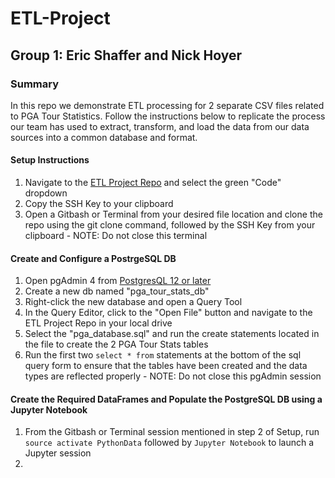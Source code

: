 # ETL-Project
## Group 1: Eric Shaffer and Nick Hoyer

### Summary
In this repo we demonstrate ETL processing for 2 separate CSV files related to PGA Tour Statistics. Follow the instructions below to replicate the process our team has used to extract, transform, and load the data from our data sources into a common database and format.

#### Setup Instructions
1. Navigate to the [ETL Project Repo](https://github.com/NHoyer95/ETL-Project) and select the green "Code" dropdown
2. Copy the SSH Key to your clipboard
3. Open a Gitbash or Terminal from your desired file location and clone the repo using the git clone command, followed by the SSH Key from your clipboard - NOTE: Do not close this terminal

#### Create and Configure a PostrgeSQL DB
1. Open pgAdmin 4 from [PostgresQL 12 or later](https://www.postgresql.org/)
2. Create a new db named "pga_tour_stats_db"
3. Right-click the new database and open a Query Tool
4. In the Query Editor, click to the "Open File" button and navigate to the ETL Project Repo in your local drive
5. Select the "pga_database.sql" and run the create statements located in the file to create the 2 PGA Tour Stats tables
6. Run the first two `select * from` statements at the bottom of the sql query form to ensure that the tables have been created and the data types are reflected properly - NOTE: Do not close this pgAdmin session

#### Create the Required DataFrames and Populate the PostgreSQL DB using a Jupyter Notebook
1. From the Gitbash or Terminal session mentioned in step 2 of Setup, run `source activate PythonData` followed by `Jupyter Notebook` to launch a Jupyter session
2. 


